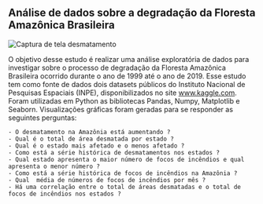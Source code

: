 ## **Análise de dados sobre a degradação da Floresta Amazônica Brasileira**

![Captura de tela desmatamento](https://github.com/RickPardono/An-lise-de-dados-sobre-a-degrada-o-da-Floresta-Amaz-nica-Brasileira/assets/124527157/028a47b9-23e8-4ae5-af7d-4b7bbb7b8583)


O objetivo desse estudo é realizar uma análise exploratória de dados para investigar sobre o processo de degradação da Floresta Amazônica Brasileira ocorrido durante o ano de 1999 até o ano de 2019. Esse estudo tem como fonte de dados dois datasets públicos do Instituto Nacional de Pesquisas Espaciais (INPE), disponibilizados no site www.kaggle.com. Foram utilizadas em Python as bibliotecas Pandas, Numpy, Matplotlib e Seaborn. Visualizações gráficas foram geradas para se responder as seguintes perguntas: 

    - O desmatamento na Amazônia está aumentando ?
    - Qual é o total de área desmatada por estado ?
    - Qual é o estado mais afetado e o menos afetado ?
    - Como está a série histórica de desmatamentos nos estados ?
    - Qual estado apresenta o maior número de focos de incêndios e qual apresenta o menor número ?
    - Como está a série histórica de focos de incêndios na Amazônia ?
    - Qual  média de números de focos de incêndios por mês ?
    - Há uma correlação entre o total de áreas desmatadas e o total de focos de incêndios nos estados ?
